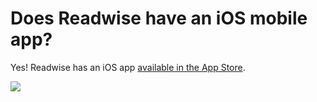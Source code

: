 # Does Readwise have an iOS mobile app?

Yes! Readwise has an iOS app [available in the App Store](https://readwise.app.link/6VY4GcGnIgb).

![](https://d33v4339jhl8k0.cloudfront.net/docs/assets/5eb8cc86042863474d1a75fd/images/5ee6dc0504286306f8052296/file-3jn69Ovfxd.png)
